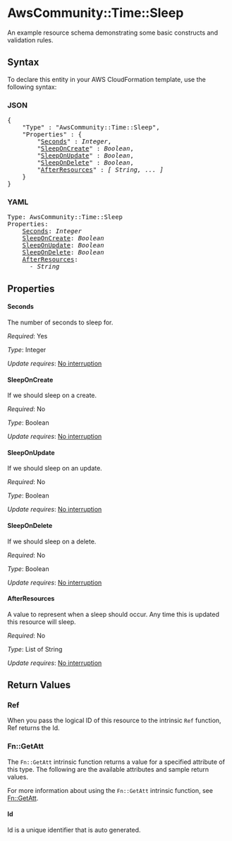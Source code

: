 # AwsCommunity::Time::Sleep

An example resource schema demonstrating some basic constructs and validation rules.

## Syntax

To declare this entity in your AWS CloudFormation template, use the following syntax:

### JSON

<pre>
{
    "Type" : "AwsCommunity::Time::Sleep",
    "Properties" : {
        "<a href="#seconds" title="Seconds">Seconds</a>" : <i>Integer</i>,
        "<a href="#sleeponcreate" title="SleepOnCreate">SleepOnCreate</a>" : <i>Boolean</i>,
        "<a href="#sleeponupdate" title="SleepOnUpdate">SleepOnUpdate</a>" : <i>Boolean</i>,
        "<a href="#sleepondelete" title="SleepOnDelete">SleepOnDelete</a>" : <i>Boolean</i>,
        "<a href="#afterresources" title="AfterResources">AfterResources</a>" : <i>[ String, ... ]</i>
    }
}
</pre>

### YAML

<pre>
Type: AwsCommunity::Time::Sleep
Properties:
    <a href="#seconds" title="Seconds">Seconds</a>: <i>Integer</i>
    <a href="#sleeponcreate" title="SleepOnCreate">SleepOnCreate</a>: <i>Boolean</i>
    <a href="#sleeponupdate" title="SleepOnUpdate">SleepOnUpdate</a>: <i>Boolean</i>
    <a href="#sleepondelete" title="SleepOnDelete">SleepOnDelete</a>: <i>Boolean</i>
    <a href="#afterresources" title="AfterResources">AfterResources</a>: <i>
      - String</i>
</pre>

## Properties

#### Seconds

The number of seconds to sleep for.

_Required_: Yes

_Type_: Integer

_Update requires_: [No interruption](https://docs.aws.amazon.com/AWSCloudFormation/latest/UserGuide/using-cfn-updating-stacks-update-behaviors.html#update-no-interrupt)

#### SleepOnCreate

If we should sleep on a create.

_Required_: No

_Type_: Boolean

_Update requires_: [No interruption](https://docs.aws.amazon.com/AWSCloudFormation/latest/UserGuide/using-cfn-updating-stacks-update-behaviors.html#update-no-interrupt)

#### SleepOnUpdate

If we should sleep on an update.

_Required_: No

_Type_: Boolean

_Update requires_: [No interruption](https://docs.aws.amazon.com/AWSCloudFormation/latest/UserGuide/using-cfn-updating-stacks-update-behaviors.html#update-no-interrupt)

#### SleepOnDelete

If we should sleep on a delete.

_Required_: No

_Type_: Boolean

_Update requires_: [No interruption](https://docs.aws.amazon.com/AWSCloudFormation/latest/UserGuide/using-cfn-updating-stacks-update-behaviors.html#update-no-interrupt)

#### AfterResources

A value to represent when a sleep should occur. Any time this is updated this resource will sleep.

_Required_: No

_Type_: List of String

_Update requires_: [No interruption](https://docs.aws.amazon.com/AWSCloudFormation/latest/UserGuide/using-cfn-updating-stacks-update-behaviors.html#update-no-interrupt)

## Return Values

### Ref

When you pass the logical ID of this resource to the intrinsic `Ref` function, Ref returns the Id.

### Fn::GetAtt

The `Fn::GetAtt` intrinsic function returns a value for a specified attribute of this type. The following are the available attributes and sample return values.

For more information about using the `Fn::GetAtt` intrinsic function, see [Fn::GetAtt](https://docs.aws.amazon.com/AWSCloudFormation/latest/UserGuide/intrinsic-function-reference-getatt.html).

#### Id

Id is a unique identifier that is auto generated.

